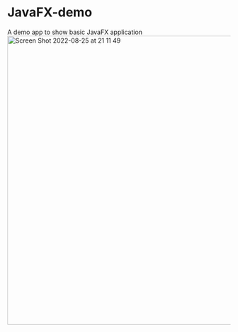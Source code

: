 # JavaFX-demo
A demo app to show basic JavaFX application
<img width="650" alt="Screen Shot 2022-08-25 at 21 11 49" src="https://user-images.githubusercontent.com/1935211/186748969-8559b673-1883-49bf-9204-c075f60814da.png">

